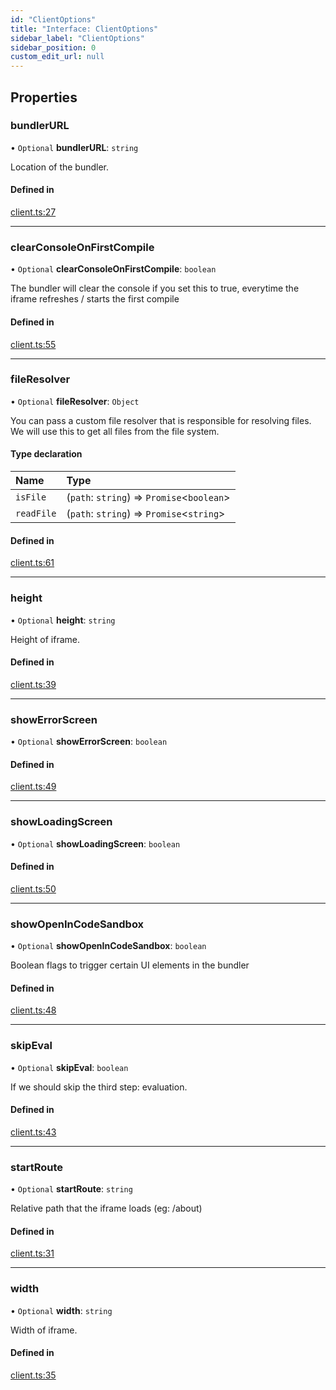 ```yaml
---
id: "ClientOptions"
title: "Interface: ClientOptions"
sidebar_label: "ClientOptions"
sidebar_position: 0
custom_edit_url: null
---
```


## Properties

### bundlerURL

• `Optional` **bundlerURL**: `string`

Location of the bundler.

#### Defined in

[client.ts:27](https://github.com/codesandbox/sandpack/blob/9fab5d6/sandpack-client/src/client.ts#L27)

___

### clearConsoleOnFirstCompile

• `Optional` **clearConsoleOnFirstCompile**: `boolean`

The bundler will clear the console if you set this to true, everytime the iframe refreshes / starts the first compile

#### Defined in

[client.ts:55](https://github.com/codesandbox/sandpack/blob/9fab5d6/sandpack-client/src/client.ts#L55)

___

### fileResolver

• `Optional` **fileResolver**: `Object`

You can pass a custom file resolver that is responsible for resolving files.
We will use this to get all files from the file system.

#### Type declaration

| Name | Type |
| :------ | :------ |
| `isFile` | (`path`: `string`) => `Promise`<`boolean`\> |
| `readFile` | (`path`: `string`) => `Promise`<`string`\> |

#### Defined in

[client.ts:61](https://github.com/codesandbox/sandpack/blob/9fab5d6/sandpack-client/src/client.ts#L61)

___

### height

• `Optional` **height**: `string`

Height of iframe.

#### Defined in

[client.ts:39](https://github.com/codesandbox/sandpack/blob/9fab5d6/sandpack-client/src/client.ts#L39)

___

### showErrorScreen

• `Optional` **showErrorScreen**: `boolean`

#### Defined in

[client.ts:49](https://github.com/codesandbox/sandpack/blob/9fab5d6/sandpack-client/src/client.ts#L49)

___

### showLoadingScreen

• `Optional` **showLoadingScreen**: `boolean`

#### Defined in

[client.ts:50](https://github.com/codesandbox/sandpack/blob/9fab5d6/sandpack-client/src/client.ts#L50)

___

### showOpenInCodeSandbox

• `Optional` **showOpenInCodeSandbox**: `boolean`

Boolean flags to trigger certain UI elements in the bundler

#### Defined in

[client.ts:48](https://github.com/codesandbox/sandpack/blob/9fab5d6/sandpack-client/src/client.ts#L48)

___

### skipEval

• `Optional` **skipEval**: `boolean`

If we should skip the third step: evaluation.

#### Defined in

[client.ts:43](https://github.com/codesandbox/sandpack/blob/9fab5d6/sandpack-client/src/client.ts#L43)

___

### startRoute

• `Optional` **startRoute**: `string`

Relative path that the iframe loads (eg: /about)

#### Defined in

[client.ts:31](https://github.com/codesandbox/sandpack/blob/9fab5d6/sandpack-client/src/client.ts#L31)

___

### width

• `Optional` **width**: `string`

Width of iframe.

#### Defined in

[client.ts:35](https://github.com/codesandbox/sandpack/blob/9fab5d6/sandpack-client/src/client.ts#L35)
